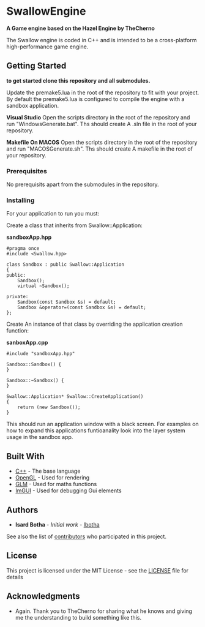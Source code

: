 # SwallowEngine

**A Game engine based on the Hazel Engine by TheCherno**

The Swallow engine is coded in C++ and is intended to be a cross-platform high-performance game engine.



## Getting Started

**to get started clone this repository and all submodules.**

Update the premake5.lua in the root of the repository to fit with your project. By default the premake5.lua is configured to compile the engine with a sandbox application.

**Visual Studio**
Open the scripts directory in the root of the repository and run "WindowsGenerate.bat". Ths should create A .sln file in the root of your repository.

**Makefile On MACOS**
Open the scripts directory in the root of the repository and run "MACOSGenerate.sh". Ths should create A makefile in the root of your repository.

### Prerequisites

No prerequisits apart from the submodules in the repository.

### Installing

For your application to run you must:

Create a class that inherits from Swallow::Application:

**sandboxApp.hpp**
```
#pragma once
#include <Swallow.hpp>

class Sandbox : public Swallow::Application
{
public:
	Sandbox();
	virtual ~Sandbox();

private:
	Sandbox(const Sandbox &s) = default;
	Sandbox &operator=(const Sandbox &s) = default;
};

```

Create An instance of that class by overriding the application creation function:

**sanboxApp.cpp**
```
#include "sandboxApp.hpp"

Sandbox::Sandbox() {
}

Sandbox::~Sandbox() {
}

Swallow::Application* Swallow::CreateApplication()
{
	return (new Sandbox());
}
```

This should run an application window with a black screen. For examples on how to expand this applications funtioanality look into the layer system usage in the sandbox app.

## Built With

* [C++](https://devdocs.io/cpp/) - The base language
* [OpenGL](https://www.opengl.org/documentation/) - Used for rendering
* [GLM](https://glm.g-truc.net/0.9.8/index.html) - Used for maths functions
* [ImGUI](https://rometools.github.io/rome/) - Used for debugging Gui elements

## Authors

* **Isard Botha** - *Initial work* - [Ibotha](https://github.com/ibotha)

See also the list of [contributors](https://github.com/ibotha/SwallowEngine/contributors) who participated in this project.

## License

This project is licensed under the MIT License - see the [LICENSE](LICENSE) file for details

## Acknowledgments

* Again. Thank you to TheCherno for sharing what he knows and giving me the understanding to build something like this.
